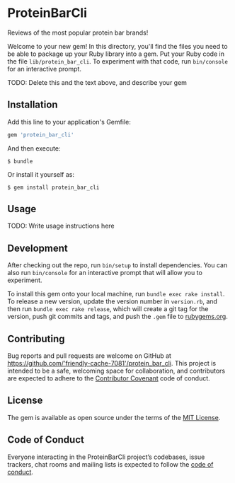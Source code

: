 # ProteinBarCli

Reviews of the most popular protein bar brands! 

Welcome to your new gem! In this directory, you'll find the files you need to be able to package up your Ruby library into a gem. Put your Ruby code in the file `lib/protein_bar_cli`. To experiment with that code, run `bin/console` for an interactive prompt.

TODO: Delete this and the text above, and describe your gem

## Installation

Add this line to your application's Gemfile:

```ruby
gem 'protein_bar_cli'
```

And then execute:

    $ bundle

Or install it yourself as:

    $ gem install protein_bar_cli

## Usage

TODO: Write usage instructions here

## Development

After checking out the repo, run `bin/setup` to install dependencies. You can also run `bin/console` for an interactive prompt that will allow you to experiment.

To install this gem onto your local machine, run `bundle exec rake install`. To release a new version, update the version number in `version.rb`, and then run `bundle exec rake release`, which will create a git tag for the version, push git commits and tags, and push the `.gem` file to [rubygems.org](https://rubygems.org).

## Contributing

Bug reports and pull requests are welcome on GitHub at https://github.com/'friendly-cache-7081'/protein_bar_cli. This project is intended to be a safe, welcoming space for collaboration, and contributors are expected to adhere to the [Contributor Covenant](http://contributor-covenant.org) code of conduct.

## License

The gem is available as open source under the terms of the [MIT License](https://opensource.org/licenses/MIT).

## Code of Conduct

Everyone interacting in the ProteinBarCli project’s codebases, issue trackers, chat rooms and mailing lists is expected to follow the [code of conduct](https://github.com/'friendly-cache-7081'/protein_bar_cli/blob/master/CODE_OF_CONDUCT.md).
